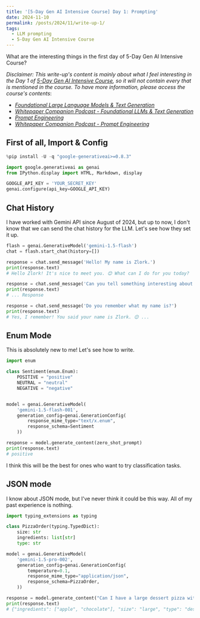 ```yaml
---
title: '[5-Day Gen AI Intensive Course] Day 1: Prompting'
date: 2024-11-10
permalink: /posts/2024/11/write-up-1/
tags:
  - LLM prompting
  - 5-Day Gen AI Intensive Course
---
```


What are the interesting things in the first day of 5-Day Gen AI Intensive Course?

*Disclaimer: This write-up's content is mainly about what I feel interesting in the Day 1 of [5-Day Gen AI Intensive Course](https://rsvp.withgoogle.com/events/google-generative-ai-intensive), so it will not contain every that is mentioned in the course. To have more information, please access the course's contents*: 

- *[Foundational Large Language Models & Text Generation](https://www.kaggle.com/whitepaper-foundational-llm-and-text-generation)*
- *[Whitepaper Companion Podcast - Foundational LLMs & Text Generation](https://www.youtube.com/watch?v=mQDlCZZsOyo)*
- *[Prompt Engineering](https://www.kaggle.com/whitepaper-prompt-engineering)*
- *[Whitepaper Companion Podcast - Prompt Engineering](https://www.youtube.com/watch?v=F_hJ2Ey4BNc)*

First of all, Import & Config
------
```python
%pip install -U -q "google-generativeai>=0.8.3"

import google.generativeai as genai
from IPython.display import HTML, Markdown, display

GOOGLE_API_KEY = 'YOUR_SECRET_KEY'
genai.configure(api_key=GOOGLE_API_KEY)
```

Chat History
------
I have worked with Gemini API since August of 2024, but up to now, I don't know that we can send the chat history for the LLM. Let's see how they set it up.

```python
flash = genai.GenerativeModel('gemini-1.5-flash')
chat = flash.start_chat(history=[])

response = chat.send_message('Hello! My name is Zlork.')
print(response.text)
# Hello Zlork! It's nice to meet you. 😊 What can I do for you today?

response = chat.send_message('Can you tell something interesting about dinosaurs?')
print(response.text)
# ... Response

response = chat.send_message('Do you remember what my name is?')
print(response.text)
# Yes, I remember! You said your name is Zlork. 😊 ...
```

Enum Mode
------
This is absolutely new to me! Let's see how to write. 

```python
import enum

class Sentiment(enum.Enum):
    POSITIVE = "positive"
    NEUTRAL = "neutral"
    NEGATIVE = "negative"


model = genai.GenerativeModel(
    'gemini-1.5-flash-001',
    generation_config=genai.GenerationConfig(
        response_mime_type="text/x.enum",
        response_schema=Sentiment
    ))

response = model.generate_content(zero_shot_prompt)
print(response.text)
# positive
```

I think this will be the best for ones who want to try classification tasks.

JSON mode
-----
I know about JSON mode, but I've never think it could be this way. All of my past experience is nothing.

```python
import typing_extensions as typing

class PizzaOrder(typing.TypedDict):
    size: str
    ingredients: list[str]
    type: str

model = genai.GenerativeModel(
    'gemini-1.5-pro-002',
    generation_config=genai.GenerationConfig(
        temperature=0.1,
        response_mime_type="application/json",
        response_schema=PizzaOrder,
    ))

response = model.generate_content("Can I have a large dessert pizza with apple and chocolate")
print(response.text)
# {"ingredients": ["apple", "chocolate"], "size": "large", "type": "dessert"}
```